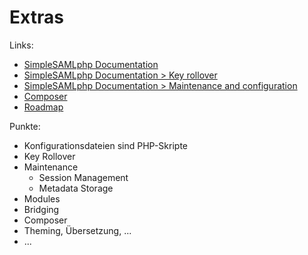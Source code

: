 # Extras

Links:
* [SimpleSAMLphp Documentation](https://simplesamlphp.org/docs/stable/)
* [SimpleSAMLphp Documentation > Key rollover](https://simplesamlphp.org/docs/stable/saml:keyrollover)
* [SimpleSAMLphp Documentation > Maintenance and configuration](https://simplesamlphp.org/docs/stable/simplesamlphp-maintenance)
* [Composer](https://getcomposer.org/)
* [Roadmap](https://simplesamlphp.org/releaseplan)

Punkte:
* Konfigurationsdateien sind PHP-Skripte
* Key Rollover
* Maintenance
  * Session Management
  * Metadata Storage
* Modules
* Bridging
* Composer
* Theming, Übersetzung, ...
* ...
